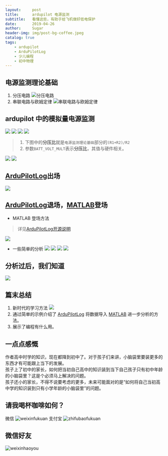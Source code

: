 ```yaml
---
layout:     post
title:      ardupilot 电源监测
subtitle:   看懂这些，有助于给飞机做好低电保护
date:       2019-04-26
author:     Sugar
header-img: img/post-bg-coffee.jpeg
catalog: true
tags:
    - ardupilot
    - ArduPilotLog
    - 少儿编程
    - 初中物理
---
```


电源监测理论基础
---
1. 分压电路
![分压电路](https://github.com/SuWeipeng/img/raw/master/4_ardupilot/voltage_dividing_circuit_1.jpg)
2. 串联电路与欧姆定律
![串联电路与欧姆定律](https://github.com/SuWeipeng/img/raw/master/4_ardupilot/voltage_dividing_circuit_2.jpg)

ardupilot 中的模拟量电源监测
---
![](https://github.com/SuWeipeng/img/raw/master/4_ardupilot/volt_current_1.png)
![](https://github.com/SuWeipeng/img/raw/master/4_ardupilot/volt_current_2.png)
![](https://github.com/SuWeipeng/img/raw/master/4_ardupilot/volt_current_3.png)
![](https://github.com/SuWeipeng/img/raw/master/4_ardupilot/volt_current_4.png)
> 1. 下图中的**分压比**就是`电源监测理论基础`部分的`(R1+R2)/R2`<br>
> 2. 参数`BATT_VOLT_MULT`表示**分压比**，其值与硬件相关。

![](https://github.com/SuWeipeng/img/raw/master/4_ardupilot/volt_current_5.png)
![](https://github.com/SuWeipeng/img/raw/master/4_ardupilot/volt_current_6.png)

[ArduPilotLog](https://github.com/SuWeipeng/ArduPilotLog)出场
---
![](https://github.com/SuWeipeng/img/raw/master/4_ardupilot/volt_current_13.png)

[ArduPilotLog](https://github.com/SuWeipeng/ArduPilotLog)退场，[MATLAB](https://github.com/SuWeipeng/ArduPilotLog/tree/master/matlab)登场
---
* MATLAB 登场方法
> 详见[ArduPilotLog开源说明](https://github.com/SuWeipeng/ArduPilotLog)

![](https://github.com/SuWeipeng/img/raw/master/4_ardupilot/ardupilotlog_1.png)
* 一些简单的分析
![](https://github.com/SuWeipeng/img/raw/master/4_ardupilot/volt_current_14.png)
![](https://github.com/SuWeipeng/img/raw/master/4_ardupilot/volt_current_15.png)
![](https://github.com/SuWeipeng/img/raw/master/4_ardupilot/volt_current_16.png)
![](https://github.com/SuWeipeng/img/raw/master/4_ardupilot/lowpass_filter_4.png)

分析过后，我们知道
---
![](https://github.com/SuWeipeng/img/raw/master/4_ardupilot/volt_current_17.png)

篇末总结
---
1. 新时代的学习方法
![](https://github.com/SuWeipeng/img/raw/master/9_mind/mind_1.png)
2. 通过简单的示例介绍了 [ArduPilotLog](https://github.com/SuWeipeng/ArduPilotLog) 将数据导入 [MATLAB](https://github.com/SuWeipeng/ArduPilotLog/tree/master/matlab) 进一步分析的方法。
3. 展示了编程有什么用。

一点点感慨
---
作者高中时学的知识，现在都降到初中了。对于孩子们来讲，小脑袋里要装更多的东西才有可能跟上当下的发展。<br>
孩子上了初中的家长，如何把当初自己高中的知识装到当下自己孩子只有初中年龄的小脑袋里？这是个必须马上解决的问题。<br>
孩子还小的家长，不得不说要考虑的更多，未来可能面对的是“如何将自己当初高中学的知识装到只有小学年龄的小脑袋里”的问题。<br>

请我喝杯咖啡如何？
---
微信
![weixinfukuan](https://github.com/SuWeipeng/img/raw/master/weixinfukuan.jpg)
支付宝
![zhifubaofukuan](https://github.com/SuWeipeng/img/raw/master/zhifubaofukuan.jpg)

微信好友
---
![weixinhaoyou](https://github.com/SuWeipeng/img/raw/master/weixinhaoyou.png)
